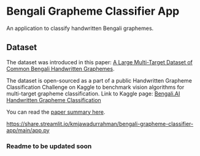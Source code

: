 # Bengali Grapheme Classifier App

An application to classify handwritten Bengali graphemes.

## Dataset

The dataset was introduced in this paper: [A Large Multi-Target Dataset of Common Bengali Handwritten Graphemes](https://arxiv.org/abs/2010.00170).

The dataset is open-sourced as a part of a public Handwritten Grapheme Classification Challenge on Kaggle to benchmark vision algorithms for multi-target grapheme classification.
Link to Kaggle page: [Bengali.AI Handwritten Grapheme Classification](https://www.kaggle.com/c/bengaliai-cv19/overview)

You can read the [paper summary here](https://github.com/kmjawadurrahman/bengali-grapheme-classifier-app/blob/main/docs/Grapheme-paper-review.pdf).



https://share.streamlit.io/kmjawadurrahman/bengali-grapheme-classifier-app/main/app.py

### Readme to be updated soon